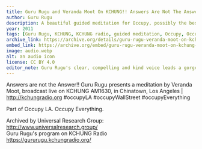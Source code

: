 ```yaml
---
title: Guru Rugu and Veranda Moot On KCHUNG!! Answers Are Not The Answer!!
author: Guru Rugu
description: A beautiful guided meditation for Occupy, possibly the best only guided meditation that directly relates to the goals and strategies of Occupy.
year: 2011
tags: [Guru Rugu, KCHUNG, KCHUNG radio, guided meditation, Occupy, OccupyLA]
archive_link: https://archive.org/details/guru-rugu-veranda-moot-on-kchung-answers-are-not-the-answer
embed_link: https://archive.org/embed/guru-rugu-veranda-moot-on-kchung-answers-are-not-the-answer
image: audio.webp
alt: an audio icon
license: CC BY 4.0
editor_note: Guru Rugu's clear, compelling and kind voice leads a gorgeous Occupy-themed guided meditation based on public input, and with collaborator Amanda Moot. I love the idea of a guided meditation on the theme that easy answers are not the goal (of protest), which aligns with the ethos of the Occupy movement.
---
```


Answers are not the Answer!! Guru Rugu presents a meditation by Veranda Moot, broadcast live on KCHUNG AM1630, in Chinatown, Los Angeles | http://kchungradio.org #occupyLA #occupyWallStreet #occupyEverything

Part of Occupy LA. Occupy Everything.

Archived by Universal Research Group: http://www.universalresearch.group/  
Guru Rugu's program on KCHUNG Radio  
https://gururugu.kchungradio.org/
